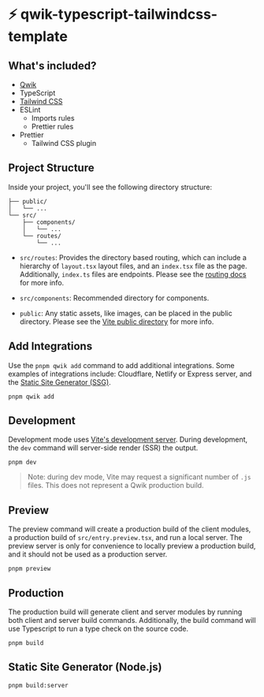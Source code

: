 # ⚡️ qwik-typescript-tailwindcss-template

## What's included?

- [Qwik](https://qwik.builder.io/)
- TypeScript
- [Tailwind CSS](https://tailwindcss.com/)
- ESLint
    - Imports rules
    - Prettier rules
- Prettier
    - Tailwind CSS plugin

## Project Structure

Inside your project, you'll see the following directory structure:

```
├── public/
│   └── ...
└── src/
    ├── components/
    │   └── ...
    └── routes/
        └── ...
```

- `src/routes`: Provides the directory based routing, which can include a hierarchy of `layout.tsx` layout files, and
  an `index.tsx` file as the page. Additionally, `index.ts` files are endpoints. Please see
  the [routing docs](https://qwik.builder.io/qwikcity/routing/overview/) for more info.

- `src/components`: Recommended directory for components.

- `public`: Any static assets, like images, can be placed in the public directory. Please see
  the [Vite public directory](https://vitejs.dev/guide/assets.html#the-public-directory) for more info.

## Add Integrations

Use the `pnpm qwik add` command to add additional integrations. Some examples of integrations include: Cloudflare,
Netlify or Express server, and
the [Static Site Generator (SSG)](https://qwik.builder.io/qwikcity/static-site-generation/static-site-config/).

```shell
pnpm qwik add
```

## Development

Development mode uses [Vite's development server](https://vitejs.dev/). During development, the `dev` command will
server-side render (SSR) the output.

```shell
pnpm dev
```

> Note: during dev mode, Vite may request a significant number of `.js` files. This does not represent a Qwik production
> build.

## Preview

The preview command will create a production build of the client modules, a production build of `src/entry.preview.tsx`,
and run a local server. The preview server is only for convenience to locally preview a production build, and it should
not be used as a production server.

```shell
pnpm preview
```

## Production

The production build will generate client and server modules by running both client and server build commands.
Additionally, the build command will use Typescript to run a type check on the source code.

```shell
pnpm build
```

## Static Site Generator (Node.js)

```shell
pnpm build:server
```

